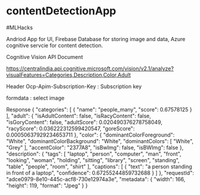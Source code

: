 # contentDetectionApp

#MLHacks

Andriod App for UI,
Firebase Database for storing image and data, 
Azure cognitive servcie for content detection.


Cognitive Vision API Document

https://centralindia.api.cognitive.microsoft.com/vision/v2.1/analyze?visualFeatures=Categories,Description,Color,Adult

Header 
Ocp-Apim-Subscription-Key : Subscription key

formdata : select image 

Response {
    "categories": [
        {
            "name": "people_many",
            "score": 0.67578125
        }
    ],
    "adult": {
        "isAdultContent": false,
        "isRacyContent": false,
        "isGoryContent": false,
        "adultScore": 0.020490376278758049,
        "racyScore": 0.036222312599420547,
        "goreScore": 0.00050637929234653711
    },
    "color": {
        "dominantColorForeground": "White",
        "dominantColorBackground": "White",
        "dominantColors": [
            "White",
            "Grey"
        ],
        "accentColor": "2377A8",
        "isBwImg": false,
        "isBWImg": false
    },
    "description": {
        "tags": [
            "laptop",
            "person",
            "computer",
            "man",
            "front",
            "looking",
            "woman",
            "holding",
            "sitting",
            "library",
            "screen",
            "standing",
            "table",
            "people",
            "room",
            "shirt"
        ],
        "captions": [
            {
                "text": "a person standing in front of a laptop",
                "confidence": 0.67255244859732688
            }
        ]
    },
    "requestId": "adce0979-8e10-445c-acf8-730e12974a3e",
    "metadata": {
        "width": 166,
        "height": 119,
        "format": "Jpeg"
    }
}

